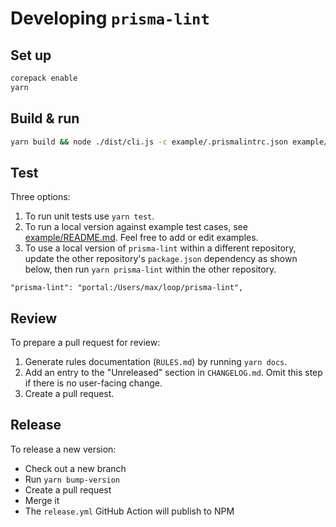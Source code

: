# Developing `prisma-lint`

## Set up

```sh
corepack enable
yarn
```

## Build & run

```sh
yarn build && node ./dist/cli.js -c example/.prismalintrc.json example/valid.prisma
```

## Test

Three options:

1. To run unit tests use `yarn test`.
2. To run a local version against example test cases, see [example/README.md](./example/README.md). Feel free to add or edit examples.
3. To use a local version of `prisma-lint` within a different repository, update the other repository's `package.json` dependency as shown below, then run `yarn prisma-lint` within the other repository.

```
"prisma-lint": "portal:/Users/max/loop/prisma-lint",
```

## Review

To prepare a pull request for review:

1. Generate rules documentation (`RULES.md`) by running `yarn docs`.
2. Add an entry to the "Unreleased" section in `CHANGELOG.md`. Omit this step if there is no user-facing change.
3. Create a pull request.

## Release

To release a new version:

- Check out a new branch
- Run `yarn bump-version`
- Create a pull request
- Merge it
- The `release.yml` GitHub Action will publish to NPM
